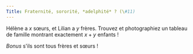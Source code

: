 ```yaml
---
Title: Fraternité, sororité, *adelphité* ? (\#11)
---
```


Hélène a $x$ sœurs, et Lilian a $y$ frères. Trouvez et photographiez un tableau de famille montrant exactement $x + y$ enfants !

*Bonus* s'ils sont tous frères et sœurs !

